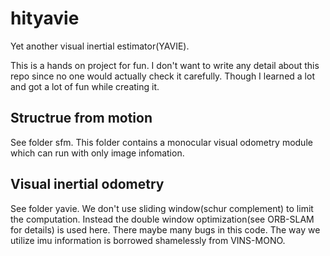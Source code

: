 # hityavie
Yet another visual inertial estimator(YAVIE). 

This is a hands on project for fun. I don't want to write any detail about this repo since no one would actually check it carefully. Though I learned a lot and got a lot of fun while creating it.

## Structrue from motion
See folder sfm. This folder contains a monocular visual odometry module which can run with only image infomation.

## Visual inertial odometry
See folder yavie. We don't use sliding window(schur complement) to limit the computation. Instead the double window optimization(see ORB-SLAM for details) is used here. There maybe many bugs in this code. The way we utilize imu information is borrowed shamelessly from VINS-MONO.